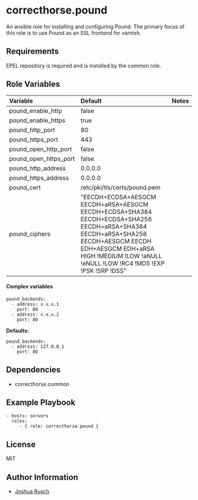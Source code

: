 correcthorse.pound
=========

An ansible role for installing and configuring Pound. The primary focus of this role is to use Pound as an SSL frontend for varnish.

Requirements
------------

EPEL repository is required and is installed by the common role.

Role Variables
--------------

| Variable                              | Default                       | Notes				|
| :---                                  | :---                          | :---				|
| pound_enable_http			| false				| 				|
| pound_enable_https			| true				|				|
| pound_http_port			| 80				|				|
| pound_https_port			| 443				|				|
| pound_open_http_port			| false				|				|
| pound_open_https_port			| false				|				|
| pound_http_address			| 0.0.0.0			|				|
| pound_https_address			| 0.0.0.0			|				|
| pound_cert				| /etc/pki/tls/certs/pound.pem	|				|
| pound_ciphers				| "EECDH+ECDSA+AESGCM EECDH+aRSA+AESGCM EECDH+ECDSA+SHA384 EECDH+ECDSA+SHA256 EECDH+aRSA+SHA384 EECDH+aRSA+SHA256 EECDH+AESGCM EECDH EDH+AESGCM EDH+aRSA HIGH !MEDIUM !LOW !aNULL !eNULL !LOW !RC4 !MD5 !EXP !PSK !SRP !DSS" | |

#### Complex variables

    pound_backends:
      - address: x.x.x.1
        port: 80
      - address: x.x.x.2
        port: 80

**Defaults:**

    pound_backends:
      - address: 127.0.0.1
        port: 80

Dependencies
------------

- correcthorse.common

Example Playbook
----------------

    - hosts: servers
      roles:
         - { role: correcthorse.pound }

License
-------

MIT

Author Information
------------------

* [Joshua Rusch](https://correct.horse/)
